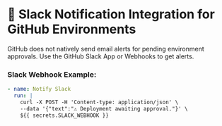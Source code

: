 # 🔔 Slack Notification Integration for GitHub Environments

GitHub does not natively send email alerts for pending environment approvals.
Use the GitHub Slack App or Webhooks to get alerts.

### Slack Webhook Example:
```yaml
- name: Notify Slack
  run: |
    curl -X POST -H 'Content-type: application/json' \
    --data '{"text":"⚠️ Deployment awaiting approval."}' \
    ${{ secrets.SLACK_WEBHOOK }}
```